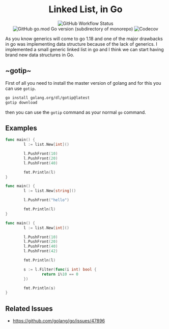 <h1 align="center"> Linked List, in Go </h1>
<p align="center">
  <img alt="GitHub Workflow Status" src="https://img.shields.io/github/actions/workflow/status/1995parham/linkedlist/ci.yaml?logo=github&style=for-the-badge">
  <img alt="GitHub go.mod Go version (subdirectory of monorepo)" src="https://img.shields.io/github/go-mod/go-version/1995parham/linkedlist?style=for-the-badge&logo=go">
  <img alt="Codecov" src="https://img.shields.io/codecov/c/github/1995parham/linkedlist?logo=codecov&style=for-the-badge">
</p>

As you know generics will come to go 1.18 and one of the major drawbacks in go was implementing data structure
because of the lack of generics.
I implemented a small generic linked list in go and I think we can start having brand new data structures in Go.

## ~gotip~

First of all you need to install the master version of golang
and for this you can use `gotip`.

```sh
go install golang.org/dl/gotip@latest
gotip download
```

then you can use the `gotip` command as your normal `go` command.

## Examples

```go
func main() {
        l := list.New[int]()

        l.PushFront(10)
        l.PushFront(20)
        l.PushFront(40)

        fmt.Println(l)
}
```

```go
func main() {
        l := list.New[string]()

        l.PushFront("hello")

        fmt.Println(l)
}
```

```go
func main() {
        l := list.New[int]()

        l.PushFront(10)
        l.PushFront(20)
        l.PushFront(40)
        l.PushFront(42)

        fmt.Println(l)

        s := l.Filter(func(i int) bool {
                return i%10 == 0
        })

        fmt.Println(s)
}
```

## Related Issues

- <https://github.com/golang/go/issues/47896>
